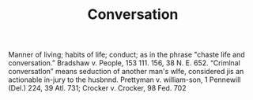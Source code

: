 ---
title: Conversation
letter: C
permalink: "/definitions/bld-conversation.html"
body: Manner of living; habits of life; conduct; as in the phrase "chaste life and
  conversation.” Bradshaw v. People, 153 111. 156, 38 N. E. 652. “Crimlnal conversatlon”
  means seduction of another man's wlfe, considered jis an actionable in-jury to the
  husbnnd. Prettyman v. william-son, 1 Pennewill (Del.) 224, 39 Atl. 731; Crocker
  v. Crocker, 98 Fed. 702
published_at: '2018-07-07'
source: Black's Law Dictionary 2nd Ed (1910)
layout: post
---